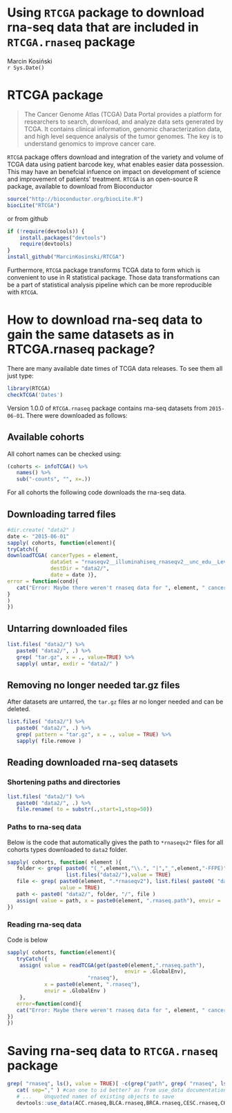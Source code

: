 # Using `RTCGA` package to download rna-seq data that are included in `RTCGA.rnaseq` package
Marcin Kosiński  
`r Sys.Date()`  



# RTCGA package

> The Cancer Genome Atlas (TCGA) Data Portal provides a platform for researchers to search, download, and analyze data sets generated by TCGA. It contains clinical information, genomic characterization data, and high level sequence analysis of the tumor genomes. The key is to understand genomics to improve cancer care.

`RTCGA` package offers download and integration of the variety and volume of TCGA data using patient barcode key, what enables easier data possession. This may have an benefcial infuence on impact on development of science and improvement of patients' treatment. `RTCGA` is an open-source R package, available to download from Bioconductor 


```r
source("http://bioconductor.org/biocLite.R")
biocLite("RTCGA")
```

or from github

```r
if (!require(devtools)) {
    install.packages("devtools")
    require(devtools)
}
install_github("MarcinKosinski/RTCGA")
```

Furthermore, `RTCGA` package transforms TCGA data to form which is convenient to use in R statistical package. Those data transformations can be a part of statistical analysis pipeline which can be more reproducible with `RTCGA`.

# How to download rna-seq data to gain the same datasets as in RTCGA.rnaseq package?

There are many available date times of TCGA data releases. To see them all just type:

```r
library(RTCGA)
checkTCGA('Dates')
```

Version 1.0.0 of `RTCGA.rnaseq` package contains rna-seq datasets from `2015-06-01`.
There were downloaded as follows:

## Available cohorts

All cohort names can be checked using:

```r
(cohorts <- infoTCGA() %>% 
   names() %>% 
   sub("-counts", "", x=.))
```

For all cohorts the following code downloads the rna-seq data.

## Downloading tarred files

```r
#dir.create( "data2" )
date <- "2015-06-01"
sapply( cohorts, function(element){
tryCatch({
downloadTCGA( cancerTypes = element, 
              dataSet = "rnaseqv2__illuminahiseq_rnaseqv2__unc_edu__Level_3__RSEM_genes_normalized__data.Level",
              destDir = "data2/", 
              date = date )},
error = function(cond){
   cat("Error: Maybe there weren't rnaseq data for ", element, " cancer.\n")
}
)
})
```

## Untarring downloaded files


```r
list.files( "data2/") %>% 
   paste0( "data2/", .) %>%
   grep( "tar.gz", x = ., value=TRUE) %>%
   sapply( untar, exdir = "data2/" )
```
## Removing no longer needed tar.gz files
After datasets are untarred, the `tar.gz` files ar no longer needed and can be deleted.


```r
list.files( "data2/") %>% 
   paste0( "data2/", .) %>%
   grep( pattern = "tar.gz", x = ., value = TRUE) %>%
   sapply( file.remove )
```

## Reading downloaded rna-seq datasets

### Shortening paths and directories 


```r
list.files( "data2/") %>% 
   paste0( "data2/", .) %>%
   file.rename( to = substr(.,start=1,stop=50))
```


### Paths to rna-seq data
Below is the code that automatically gives the path to `*rnaseqv2*` files for all cohorts types downloaded to `data2` folder.


```r
sapply( cohorts, function( element ){
   folder <- grep( paste0( "(_",element,"\\.", "|","_",element,"-FFPE)", ".*rnaseqv2"), 
                   list.files("data2/"),value = TRUE)
   file <- grep( paste0(element, ".*rnaseqv2"), list.files( paste0( "data2/",folder ) ),
                 value = TRUE)
   path <- paste0( "data2/", folder, "/", file )
   assign( value = path, x = paste0(element, ".rnaseq.path"), envir = .GlobalEnv)
}) 
```

### Reading rna-seq data 

Code is below



```r
sapply( cohorts, function(element){
   tryCatch({
    assign( value = readTCGA(get(paste0(element,".rnaseq.path"),
                                      envir = .GlobalEnv),
                          "rnaseq"),
            x = paste0(element, ".rnaseq"),
            envir = .GlobalEnv )
    },
   error=function(cond){
   cat("Error: Maybe there weren't rnaseq data for ", element, " cancer.\n")
})
})
```



# Saving rna-seq data to `RTCGA.rnaseq` package



```r
grep( "rnaseq", ls(), value = TRUE)[ -c(grep("path", grep( "rnaseq", ls(), value = TRUE)))] %>%
   cat( sep="," ) #can one to id better? as from use_data documentation:
   # ...	Unquoted names of existing objects to save
   devtools::use_data(ACC.rnaseq,BLCA.rnaseq,BRCA.rnaseq,CESC.rnaseq,CHOL.rnaseq,COAD.rnaseq,DLBC.rnaseq,ESCA.rnaseq,GBM.rnaseq,HNSC.rnaseq,KICH.rnaseq,KIPAN.rnaseq,KIRC.rnaseq,KIRP.rnaseq,LAML.rnaseq,LGG.rnaseq,LIHC.rnaseq,LUAD.rnaseq,LUSC.rnaseq,MESO.rnaseq,OV.rnaseq,PAAD.rnaseq,PCPG.rnaseq,PRAD.rnaseq,READ.rnaseq,SKCM.rnaseq,STES.rnaseq,TGCT.rnaseq,THCA.rnaseq,THYM.rnaseq,UCEC.rnaseq,UCS.rnaseq,UVM.rnaseq, overwrite = TRUE)
```

